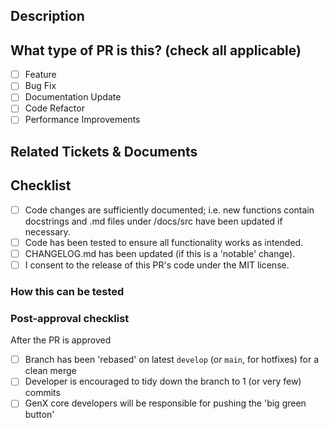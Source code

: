 ## Description

<!-- 
Please do not leave this blank 
This PR [adds/removes/fixes/replaces] the [feature/bug/etc].

This section should include a detailed description of the motivation for the PR,
and a description of why it was implemented in the way that it was,
to the extent that these things are applicable.
-->

## What type of PR is this? (check all applicable)

- [ ] Feature
- [ ] Bug Fix
- [ ] Documentation Update
- [ ] Code Refactor
- [ ] Performance Improvements

## Related Tickets & Documents
<!-- 
Please use this format to link issue numbers: Fixes #123
https://docs.github.com/en/free-pro-team@latest/github/managing-your-work-on-github/linking-a-pull-request-to-an-issue#linking-a-pull-request-to-an-issue-using-a-keyword 
-->

## Checklist

- [ ] Code changes are sufficiently documented; i.e. new functions contain docstrings and .md files under /docs/src have been updated if necessary.
- [ ] Code has been tested to ensure all functionality works as intended.
- [ ] CHANGELOG.md has been updated (if this is a 'notable' change).
- [ ] I consent to the release of this PR's code under the MIT license.

### How this can be tested

<!--
If applicable: What cases should we try before/after? Will this alter any outputs, or is it a strictly internal change?
-->

<!--
  For Work In Progress Pull Requests, please use the Draft PR feature,
  see https://github.blog/2019-02-14-introducing-draft-pull-requests/ for further details.
  
  For a timely review/response, please avoid force-pushing additional
  commits if your PR already received reviews or comments.
  After the PR is approved we will give you a chance to tidy up the branch before merging.
  
  Before submitting a Pull Request, please ensure you've done the following:
  - 👷‍♀️ Create small PRs. In most cases, this will be possible. In the case of large feature or module additions, it is best to work towards a "minimum viable product" that is thoroughly tested but may not have all desired functionality or features, make a PR for this, and then later work to add more features.
  - 📝 Use descriptive commit messages.
  - 📗 Update any related documentation.

-->

### Post-approval checklist
After the PR is approved

- [ ] Branch has been 'rebased' on latest `develop` (or `main`, for hotfixes) for a clean merge
- [ ] Developer is encouraged to tidy down the branch to 1 (or very few) commits
- [ ] GenX core developers will be responsible for pushing the 'big green button'
